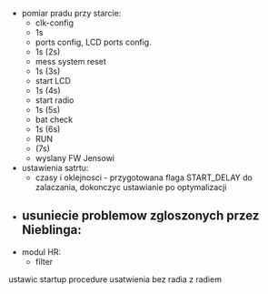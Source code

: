 - pomiar pradu przy starcie:
	- clk-config
	- 1s
	- ports config, LCD ports config.
	- 1s (2s)
	- mess system reset
	- 1s (3s)
	- start LCD
	- 1s (4s)
	- start radio
	- 1s (5s)
	- bat check
	- 1s (6s)
	- RUN
	- (7s)
	- wyslany FW Jensowi
- ustawienia satrtu:
	- czasy i oklejnosci - przygotowana flaga START_DELAY do zalaczania, dokonczyc ustawianie po optymalizacji
- usuniecie problemow zgloszonych przez Nieblinga:
	- 
-  modul HR:
	- filter


ustawic startup procedure
usatwienia bez radia z radiem